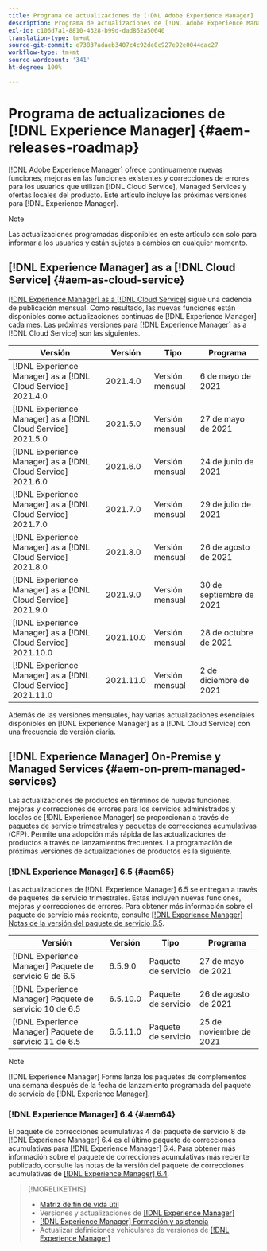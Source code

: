 ```yaml
---
title: Programa de actualizaciones de [!DNL Adobe Experience Manager]
description: Programa de actualizaciones de [!DNL Adobe Experience Manager]
exl-id: c106d7a1-8810-4328-b99d-dad862a50640
translation-type: tm+mt
source-git-commit: e73837adaeb3407c4c92de0c927e92e0044dac27
workflow-type: tm+mt
source-wordcount: '341'
ht-degree: 100%

---
```


# Programa de actualizaciones de [!DNL Experience Manager] {#aem-releases-roadmap}

[!DNL Adobe Experience Manager] ofrece continuamente nuevas funciones, mejoras en las funciones existentes y correcciones de errores para los usuarios que utilizan [!DNL Cloud Service], Managed Services y ofertas locales del producto. Este artículo incluye las próximas versiones para [!DNL Experience Manager].

>[!NOTE]
>
>Las actualizaciones programadas disponibles en este artículo son solo para informar a los usuarios y están sujetas a cambios en cualquier momento.

## [!DNL Experience Manager] as a [!DNL Cloud Service] {#aem-as-cloud-service}

[[!DNL Experience Manager]  as a  [!DNL Cloud Service]](https://experienceleague.adobe.com/docs/experience-manager-cloud-service/release-notes/home.html?lang=es) sigue una cadencia de publicación mensual. Como resultado, las nuevas funciones están disponibles como actualizaciones continuas de [!DNL Experience Manager] cada mes. Las próximas versiones para [!DNL Experience Manager] as a [!DNL Cloud Service] son las siguientes.

| Versión | Versión | Tipo | Programa |
|---|---|---|---|
| [!DNL Experience Manager] as a [!DNL Cloud Service] 2021.4.0 | 2021.4.0 | Versión mensual | 6 de mayo de 2021 |
| [!DNL Experience Manager] as a [!DNL Cloud Service] 2021.5.0 | 2021.5.0 | Versión mensual | 27 de mayo de 2021 |
| [!DNL Experience Manager] as a [!DNL Cloud Service] 2021.6.0 | 2021.6.0 | Versión mensual | 24 de junio de 2021 |
| [!DNL Experience Manager] as a [!DNL Cloud Service] 2021.7.0 | 2021.7.0 | Versión mensual | 29 de julio de 2021 |
| [!DNL Experience Manager] as a [!DNL Cloud Service] 2021.8.0 | 2021.8.0 | Versión mensual | 26 de agosto de 2021 |
| [!DNL Experience Manager] as a [!DNL Cloud Service] 2021.9.0 | 2021.9.0 | Versión mensual | 30 de septiembre de 2021 |
| [!DNL Experience Manager] as a [!DNL Cloud Service] 2021.10.0 | 2021.10.0 | Versión mensual | 28 de octubre de 2021 |
| [!DNL Experience Manager] as a [!DNL Cloud Service] 2021.11.0 | 2021.11.0 | Versión mensual | 2 de diciembre de 2021 |

Además de las versiones mensuales, hay varias actualizaciones esenciales disponibles en [!DNL Experience Manager] as a [!DNL Cloud Service] con una frecuencia de versión diaria.

## [!DNL Experience Manager] On-Premise y Managed Services {#aem-on-prem-managed-services}

Las actualizaciones de productos en términos de nuevas funciones, mejoras y correcciones de errores para los servicios administrados y locales de [!DNL Experience Manager] se proporcionan a través de paquetes de servicio trimestrales y paquetes de correcciones acumulativas (CFP). Permite una adopción más rápida de las actualizaciones de productos a través de lanzamientos frecuentes. La programación de próximas versiones de actualizaciones de productos es la siguiente.

### [!DNL Experience Manager] 6.5 {#aem65}

Las actualizaciones de [!DNL Experience Manager] 6.5 se entregan a través de paquetes de servicio trimestrales. Estas incluyen nuevas funciones, mejoras y correcciones de errores. Para obtener más información sobre el paquete de servicio más reciente, consulte [[!DNL Experience Manager] Notas de la versión del paquete de servicio 6.5](https://experienceleague.adobe.com/docs/experience-manager-65/release-notes/service-pack/sp-release-notes.html?lang=es).

| Versión | Versión | Tipo | Programa |
|---|---|---|---|
| [!DNL Experience Manager] Paquete de servicio 9 de 6.5 | 6.5.9.0 | Paquete de servicio | 27 de mayo de 2021 |
| [!DNL Experience Manager] Paquete de servicio 10 de 6.5 | 6.5.10.0 | Paquete de servicio | 26 de agosto de 2021 |
| [!DNL Experience Manager] Paquete de servicio 11 de 6.5 | 6.5.11.0 | Paquete de servicio | 25 de noviembre de 2021 |

>[!NOTE]
>
>[!DNL Experience Manager] Forms lanza los paquetes de complementos una semana después de la fecha de lanzamiento programada del paquete de servicio de [!DNL Experience Manager].

### [!DNL Experience Manager] 6.4 {#aem64}

El paquete de correcciones acumulativas 4 del paquete de servicio 8 de [!DNL Experience Manager] 6.4 es el último paquete de correcciones acumulativas para [!DNL Experience Manager] 6.4. Para obtener más información sobre el paquete de correcciones acumulativas más reciente publicado, consulte las notas de la versión del paquete de correcciones acumulativas de [[!DNL Experience Manager]  6.4](https://experienceleague.adobe.com/docs/experience-manager-64/release-notes/cfp-release-notes.html?lang=es).

>[!MORELIKETHIS]
>
>* [Matriz de fin de vida útil](https://helpx.adobe.com/es/support/programs/eol-matrix.html)
>* Versiones y actualizaciones de [[!DNL Experience Manager] ](https://experienceleague.adobe.com/docs/experience-manager-release-information/aem-release-updates/aem-releases-updates.html?lang=es)
>* [[!DNL Experience Manager] Formación y asistencia](https://experienceleague.adobe.com/docs/experience-manager-cloud-service.html?lang=es)
>* Actualizar definiciones vehiculares de versiones de [[!DNL Experience Manager] ](/help/update-release-vehicle-definitions.md)

